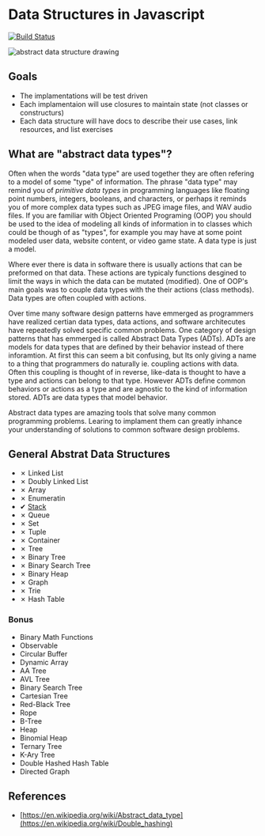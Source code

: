 # Data Structures in Javascript
[![Build Status](https://travis-ci.org/slugbyte/data-structures.svg?branch=master)](https://travis-ci.org/slugbyte/data-structures)

![abstract data structure drawing](https://github.com/slugbyte/data-structures/raw/master/assets/data-structures-header.png)

## Goals
* The implamentations will be test driven
* Each implamentaion will use closures to maintain state (not classes or constructurs)
* Each data structure will have docs to describe their use cases, link resources, and list exercises 

## What are "abstract data types"?
Often when the words "data type" are used together they are often refering to a model of some "type" of information. The phrase "data type" may remind you of _primitive data types_ in programming languages like floating point numbers, integers, booleans, and characters, or perhaps it reminds you of more complex data types such as JPEG image files, and WAV audio files. If you are familiar with Object Oriented Programing (OOP) you should be used to the idea of modeling all kinds of information in to classes which could be though of as "types", for example you may have at some point modeled user data, website content, or video game state. A data type is just a model. 

Where ever there is data in software there is usually actions that can be preformed on that data. These actions are typicaly functions desgined to limit the ways in which the data can be mutated (modified). One of OOP's main goals was to couple data types with the their actions (class methods). Data types are often coupled with actions.
 
Over time many software design patterns have emmerged as programmers have realized certian data types, data actions, and software architecutes have repeatedly solved specific common problems. One category of design patterns that has emmerged is called Abstract Data Types (ADTs). ADTs are models for data types that are defined by their behavior instead of there inforamtion. At first this can seem a bit confusing, but Its only giving a name to a thing that programmers do naturally ie. coupling actions with data. Often this coupling is thought of in reverse, like-data is thought to have a type and actions can belong to that type. However ADTs define common behaviors or actions as a type and are agnostic to the kind of information stored. ADTs are data types that model behavior. 

Abstract data types are amazing tools that solve many common programming problems. Learing to implament them can greatly inhance your understanding of solutions to common software design problems. 

## General Abstrat Data Structures
* ✗ Linked List
* ✗ Doubly Linked List
* ✗ Array
* ✗ Enumeratin
* ✔︎ [Stack](src/stack)
* ✗ Queue
* ✗ Set
* ✗ Tuple 
* ✗ Container 
* ✗ Tree
* ✗ Binary Tree
* ✗ Binary Search Tree
* ✗ Binary Heap
* ✗ Graph 
* ✗ Trie 
* ✗ Hash Table

### Bonus  
* Binary Math Functions
* Observable
* Circular Buffer
* Dynamic Array
* AA Tree
* AVL Tree
* Binary Search Tree
* Cartesian Tree
* Red-Black Tree
* Rope
* B-Tree
* Heap
* Binomial Heap
* Ternary Tree
* K-Ary Tree
* Double Hashed Hash Table
* Directed Graph 

## References
* [https://en.wikipedia.org/wiki/Abstract_data_type](https://en.wikipedia.org/wiki/Double_hashing)
